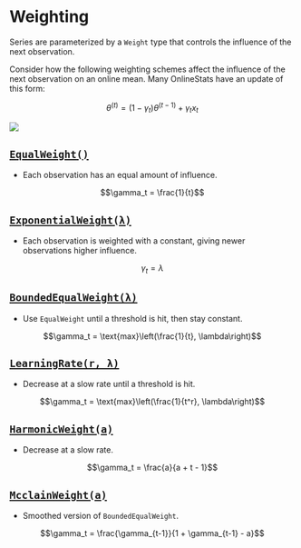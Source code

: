 # Weighting

Series are parameterized by a `Weight` type that controls the influence of the next observation.

Consider how the following weighting schemes affect the influence of the next observation on an online mean.  Many OnlineStats have an update of this form:

```math
\theta^{(t)} = (1-\gamma_t)\theta^{(t-1)} + \gamma_t x_t
```
![](https://user-images.githubusercontent.com/8075494/27964520-908491d4-6306-11e7-9bef-0634359e5aa6.png)


## [`EqualWeight()`](@ref)  
- Each observation has an equal amount of influence.
```math
\gamma_t = \frac{1}{t}
```

## [`ExponentialWeight(λ)`](@ref)  
- Each observation is weighted with a constant, giving newer observations higher influence.
```math
\gamma_t = \lambda
```

## [`BoundedEqualWeight(λ)`](@ref)
- Use `EqualWeight` until a threshold is hit, then stay constant.
```math
\gamma_t = \text{max}\left(\frac{1}{t}, \lambda\right)
```

## [`LearningRate(r, λ)`](@ref)  
- Decrease at a slow rate until a threshold is hit.
```math
\gamma_t = \text{max}\left(\frac{1}{t^r}, \lambda\right)
```  

## [`HarmonicWeight(a)`](@ref)  
- Decrease at a slow rate.
```math
\gamma_t = \frac{a}{a + t - 1}
```  

## [`McclainWeight(a)`](@ref)  
- Smoothed version of `BoundedEqualWeight`.
```math
\gamma_t = \frac{\gamma_{t-1}}{1 + \gamma_{t-1} - a}
```
